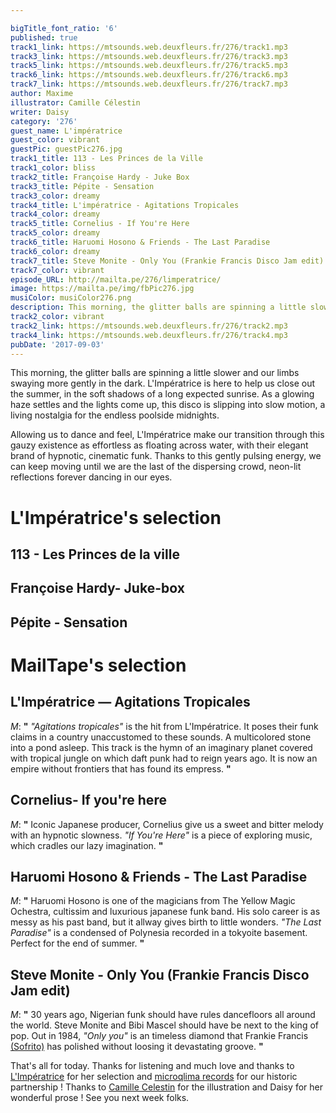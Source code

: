 ```yaml
---

bigTitle_font_ratio: '6'
published: true
track1_link: https://mtsounds.web.deuxfleurs.fr/276/track1.mp3
track3_link: https://mtsounds.web.deuxfleurs.fr/276/track3.mp3
track5_link: https://mtsounds.web.deuxfleurs.fr/276/track5.mp3
track6_link: https://mtsounds.web.deuxfleurs.fr/276/track6.mp3
track7_link: https://mtsounds.web.deuxfleurs.fr/276/track7.mp3
author: Maxime
illustrator: Camille Célestin
writer: Daisy
category: '276'
guest_name: L'impératrice
guest_color: vibrant
guestPic: guestPic276.jpg
track1_title: 113 - Les Princes de la Ville
track1_color: bliss
track2_title: Françoise Hardy - Juke Box
track3_title: Pépite - Sensation
track3_color: dreamy
track4_title: L'impératrice - Agitations Tropicales
track4_color: dreamy
track5_title: Cornelius - If You're Here
track5_color: dreamy
track6_title: Haruomi Hosono & Friends - The Last Paradise
track6_color: dreamy
track7_title: Steve Monite - Only You (Frankie Francis Disco Jam edit)
track7_color: vibrant
episode_URL: http://mailta.pe/276/limperatrice/
image: https://mailta.pe/img/fbPic276.jpg
musiColor: musiColor276.png
description: This morning, the glitter balls are spinning a little slower and our limbs swaying more gently in the dark. L'Impératrice is here to help us close out the summer, in the soft shadows of a long expected sunrise.
track2_color: vibrant
track2_link: https://mtsounds.web.deuxfleurs.fr/276/track2.mp3
track4_link: https://mtsounds.web.deuxfleurs.fr/276/track4.mp3
pubDate: '2017-09-03'
---
```

This morning, the glitter balls are spinning a little slower and our limbs swaying more gently in the dark. L'Impératrice is here to help us close out the summer, in the soft shadows of a long expected sunrise. As a glowing haze settles and the lights come up, this disco is slipping into slow motion, a living nostalgia for the endless poolside midnights.
<p>Allowing us to dance and feel, L'Impératrice make our transition through this gauzy existence as effortless as floating across water, with their elegant brand of hypnotic, cinematic funk. Thanks to this gently pulsing energy, we can keep moving until we are the last of the dispersing crowd, neon-lit reflections forever dancing in our eyes. 


# L'Impératrice's selection


## 113 - Les Princes de la ville

## Françoise Hardy- Juke-box

## Pépite - Sensation


# MailTape's selection

## L'Impératrice — Agitations Tropicales
_M_:  **"**  _"Agitations tropicales"_ is the hit from L'Impératrice. It poses their funk claims in a country unaccustomed to these sounds. A multicolored stone into a pond asleep. This track is the hymn of an imaginary planet covered with tropical jungle on which daft punk had to reign years ago. It is now an empire without frontiers that has found its empress.  **"** 

## Cornelius- If you're here
_M_:  **"**  Iconic Japanese producer, Cornelius give us a sweet and bitter melody with an hypnotic slowness. _"If You're Here"_ is a piece of exploring music, which cradles our lazy imagination.  **"** 

## Haruomi Hosono & Friends - The Last Paradise
_M_:  **"**  Haruomi Hosono is one of the magicians from The Yellow Magic Ochestra, cultissim and luxurious japanese funk band. His solo career is as messy as his past band, but it allway gives birth to little wonders. _"The Last Paradise"_ is a condensed of Polynesia recorded in a tokyoite basement. Perfect for the end of summer. **"** 

## Steve Monite - Only You (Frankie Francis Disco Jam edit)
_M_:  **"**  30 years ago, Nigerian funk should have rules dancefloors all around the world. Steve Monite and Bibi Mascel should have be next to the king of pop. Out in 1984, _"Only you"_ is an timeless diamond that Frankie Francis [(Sofrito)](http://www.sofrito.co.uk/) has polished without loosing it devastating groove. **"** 

That's all for today. Thanks for listening and much love and thanks to [L'Impératrice](https://www.facebook.com/Je.Suis.Imperatrice/) for her selection and [microqlima records](https://www.facebook.com/microqlima/?fref=ts) for our historic partnership ! Thanks to [Camille Celestin](https://www.facebook.com/bravocamo) for the illustration and Daisy for her wonderful prose ! See you next week folks. 
